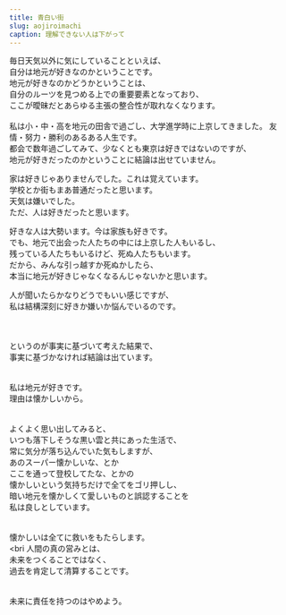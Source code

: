 ```yaml
---
title: 青白い街
slug: aojiroimachi
caption: 理解できない人は下がって
---
```


毎日天気以外に気にしていることといえば、  
自分は地元が好きなのかということです。  
地元が好きなのかどうかということは、  
自分のルーツを見つめる上での重要要素となっており、  
ここが曖昧だとあらゆる主張の整合性が取れなくなります。
<br><br>
私は小・中・高を地元の田舎で過ごし、大学進学時に上京してきました。
友情・努力・勝利のあるある人生です。  
都会で数年過ごしてみて、少なくとも東京は好きではないのですが、  
地元が好きだったのかということに結論は出せていません。  

家は好きじゃありませんでした。これは覚えています。  
学校とか街もまあ普通だったと思います。  
天気は嫌いでした。  
ただ、人は好きだったと思います。  

好きな人は大勢います。今は家族も好きです。  
でも、地元で出会った人たちの中には上京した人もいるし、  
残っている人たちもいるけど、死ぬ人たちもいます。  
だから、みんな引っ越すか死ぬかしたら、  
本当に地元が好きじゃなくなるんじゃないかと思います。  

人が聞いたらかなりどうでもいい感じですが、  
私は結構深刻に好きか嫌いか悩んでいるのです。  
<br><br><br>
というのが事実に基づいて考えた結果で、  
事実に基づかなければ結論は出ています。  
<br><br>
私は地元が好きです。  
理由は懐かしいから。  
<br><br>
よくよく思い出してみると、  
いつも落下しそうな黒い雲と共にあった生活で、  
常に気分が落ち込んでいた気もしますが、  
あのスーパー懐かしいな、とか  
ここを通って登校してたな、とかの  
懐かしいという気持ちだけで全てをゴリ押しし、  
暗い地元を懐かしくて愛しいものと誤認することを  
私は良しとしています。  
<br><br>
懐かしいは全てに救いをもたらします。
<br><bri
人間の真の営みとは、  
未来をつくることではなく、  
過去を肯定して清算することです。  
<br><br>
未来に責任を持つのはやめよう。